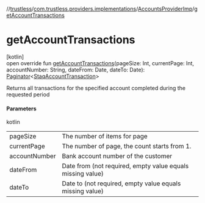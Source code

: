 //[trustless](../../../index.md)/[com.trustless.providers.implementations](../index.md)/[AccountsProviderImp](index.md)/[getAccountTransactions](get-account-transactions.md)

# getAccountTransactions

[kotlin]\
open override fun [getAccountTransactions](get-account-transactions.md)(pageSize: Int, currentPage: Int, accountNumber: String, dateFrom: Date, dateTo: Date): [Paginator](../../com.trustless.paginator/-paginator/index.md)&lt;[StaqAccountTransaction](../../com.trustless.requests.accounts/-staq-account-transaction/index.md)&gt;

Returns all transactions for the specified account completed during the requested period

#### Parameters

kotlin

| | |
|---|---|
| pageSize | The number of items for page |
| currentPage | The number of page, the count starts from 1. |
| accountNumber | Bank account number of the customer |
| dateFrom | Date from (not required, empty value equals missing value) |
| dateTo | Date to (not required, empty value equals missing value) |
